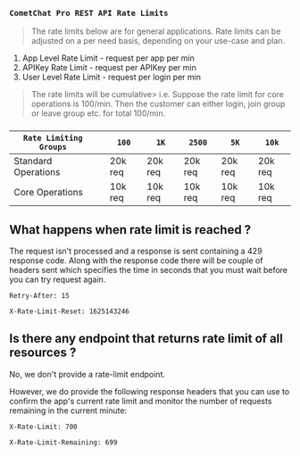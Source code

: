 ### `CometChat Pro REST API Rate Limits`

> The rate limits below are for general applications. Rate limits can be adjusted on a per need basis, depending on your use-case and plan.

1. App Level Rate Limit  - request per app per min
2. APIKey Rate Limit       - request per APIKey per min
3. User Level Rate Limit           - request per login per min

> The rate limits will be cumulative>  i.e. Suppose the rate limit for core operations is 100/min. Then the customer can either login, join group or leave group etc. for total 100/min.

### 

| `Rate Limiting Groups` |  | `100` | `1K` | `2500` | `5K` | `10k` | 
| ---- | ---- | ---- | ---- | ---- | ---- | ---- | 
| Standard Operations |  | 20k req | 20k req | 20k req | 20k req | 20k req | 
| Core Operations |  | 10k req | 10k req | 10k req | 10k req | 10k req | 


## What happens when rate limit is reached ?

The request isn't processed and a response is sent containing a 429 response code.
Along with the response code there will be couple of headers sent which specifies the time in seconds that you must wait before you can try request again.

`Retry-After: 15`

`X-Rate-Limit-Reset: 1625143246`

## Is there any endpoint that returns rate limit of all resources ?

No, we don't provide a rate-limit endpoint.

However, we do provide the following response headers that you can use to confirm the app's current rate limit and monitor the number of requests remaining in the current minute:

`X-Rate-Limit: 700`

`X-Rate-Limit-Remaining: 699`